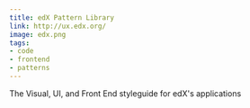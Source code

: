 ```yaml
---
title: edX Pattern Library
link: http://ux.edx.org/
image: edx.png
tags:
- code
- frontend
- patterns
---
```


The Visual, UI, and Front End styleguide for edX's applications

